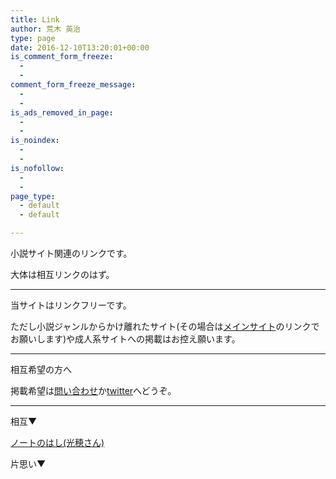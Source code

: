 ```yaml
---
title: Link
author: 荒木 英治
type: page
date: 2016-12-10T13:20:01+00:00
is_comment_form_freeze:
  - 
  - 
comment_form_freeze_message:
  - 
  - 
is_ads_removed_in_page:
  - 
  - 
is_noindex:
  - 
  - 
is_nofollow:
  - 
  - 
page_type:
  - default
  - default

---
```

小説サイト関連のリンクです。
  
大体は相互リンクのはず。

* * *

当サイトはリンクフリーです。
  
ただし小説ジャンルからかけ離れたサイト(その場合は[メインサイト][1]のリンクでお願いします)や成人系サイトへの掲載はお控え願います。

* * *

相互希望の方へ
  
掲載希望は<a href="mailto:lei@lei202.com" target="_blank" rel="noopener noreferrer">問い合わせ</a>か<a href="https://twitter.com/leies_202" target="_blank" rel="noopener noreferrer">twitter</a>へどうぞ。

* * *

相互▼
  
[ノートのはし(光穂さん)][2]
  
片思い▼

 [1]: https://eizi2002.ie-t.net/
 [2]: http://id15.fm-p.jp/614/sugibook/